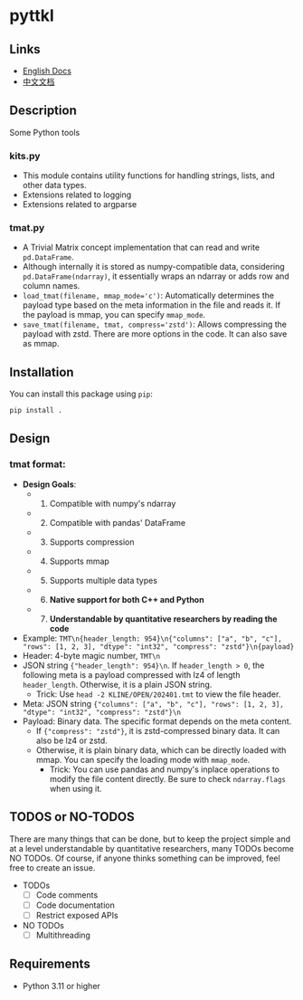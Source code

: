 # pyttkl

## Links

- [English Docs](docs/README.md)
- [中文文档](docs/README_zh_cn.md)

## Description

Some Python tools

### kits.py

- This module contains utility functions for handling strings, lists, and other data types.
- Extensions related to logging
- Extensions related to argparse

### tmat.py

- A Trivial Matrix concept implementation that can read and write `pd.DataFrame`.
- Although internally it is stored as numpy-compatible data, considering `pd.DataFrame(ndarray)`, it essentially wraps an ndarray or adds row and column names.
- `load_tmat(filename, mmap_mode='c')`: Automatically determines the payload type based on the meta information in the file and reads it. If the payload is mmap, you can specify `mmap_mode`.
- `save_tmat(filename, tmat, compress='zstd')`: Allows compressing the payload with zstd. There are more options in the code. It can also save as mmap.

## Installation

You can install this package using `pip`:

```bash
pip install .
```

## Design

### tmat format:
- **Design Goals**:
  - 1. Compatible with numpy's ndarray
  - 2. Compatible with pandas' DataFrame
  - 3. Supports compression
  - 4. Supports mmap
  - 5. Supports multiple data types
  - 6. **Native support for both C++ and Python**
  - 7. **Understandable by quantitative researchers by reading the code**
- Example: `TMT\n{header_length: 954}\n{"columns": ["a", "b", "c"], "rows": [1, 2, 3], "dtype": "int32", "compress": "zstd"}\n{payload}`
- Header: 4-byte magic number, `TMT\n`
- JSON string `{"header_length": 954}\n`. If `header_length > 0`, the following meta is a payload compressed with lz4 of length `header_length`. Otherwise, it is a plain JSON string.
  - Trick: Use `head -2 KLINE/OPEN/202401.tmt` to view the file header.
- Meta: JSON string `{"columns": ["a", "b", "c"], "rows": [1, 2, 3], "dtype": "int32", "compress": "zstd"}\n`
- Payload: Binary data. The specific format depends on the meta content.
  - If `{"compress": "zstd"}`, it is zstd-compressed binary data. It can also be lz4 or zstd.
  - Otherwise, it is plain binary data, which can be directly loaded with mmap. You can specify the loading mode with `mmap_mode`.
    - Trick: You can use pandas and numpy's inplace operations to modify the file content directly. Be sure to check `ndarray.flags` when using it.

## TODOS or NO-TODOS
There are many things that can be done, but to keep the project simple and at a level understandable by quantitative researchers, many TODOs become NO TODOs. Of course, if anyone thinks something can be improved, feel free to create an issue.

- TODOs
  - [ ] Code comments
  - [ ] Code documentation
  - [ ] Restrict exposed APIs

- NO TODOs
  - [ ] Multithreading

## Requirements

- Python 3.11 or higher
